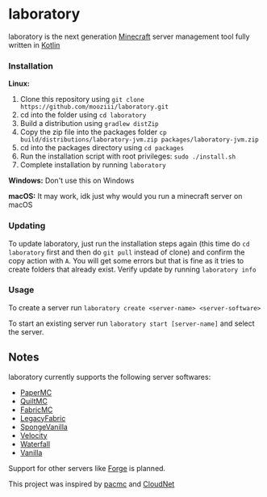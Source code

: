 # laboratory

laboratory is the next generation [Minecraft](https://minecraft.net) server management tool fully written in [Kotlin](https://kotlinlang.org)

### Installation

**Linux:**

1. Clone this repository using `git clone https://github.com/mooziii/laboratory.git`
2. cd into the folder using `cd laboratory`
3. Build a distribution using `gradlew distZip` 
4. Copy the zip file into the packages folder `cp build/distributions/laboratory-jvm.zip packages/laboratory-jvm.zip`
5. cd into the packages directory using `cd packages`
6. Run the installation script with root privileges: `sudo ./install.sh`
7. Complete installation by running `laboratory`

**Windows:**
Don't use this on Windows

**macOS:**
It may work, idk just why would you run a minecraft server on macOS

### Updating 

To update laboratory, just run the installation steps again (this time do `cd laboratory` first and then do `git pull` instead of clone) and confirm the copy action with `A`. You will get some errors but that is fine as it tries to create folders that already exist. Verify update by running `laboratory info`

### Usage

To create a server run `laboratory create <server-name> <server-software>`

To start an existing server run `laboratory start [server-name]` and select the server.

## Notes

laboratory currently supports the following server softwares:

- [PaperMC](https://papermc.io)
- [QuiltMC](https://quiltmc.org)
- [FabricMC](https://fabricmc.net)
- [LegacyFabric](https://legacyfabric.net)
- [SpongeVanilla](https://spongepowered.org/downloads/spongevanilla)
- [Velocity](https://papermc.io/downloads#Velocity)
- [Waterfall](https://papermc.io/downloads#Waterfall)
- [Vanilla](https://minecraft.net)

Support for other servers like [Forge](https://minecraftforge.net) is planned.

This project was inspired by [pacmc](https://github.com/jakobkmar/pacmc) and [CloudNet](https://github.com/CloudNetService/CloudNet-v3)
